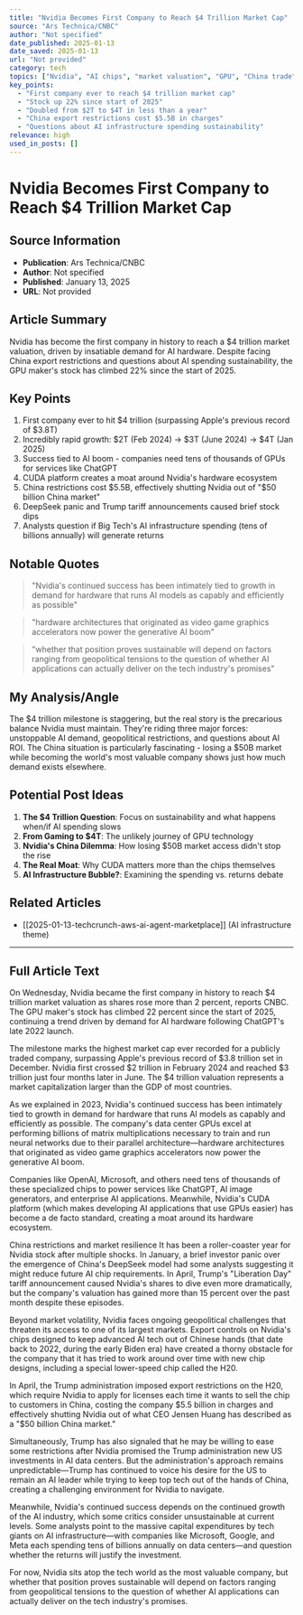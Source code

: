 ```yaml
---
title: "Nvidia Becomes First Company to Reach $4 Trillion Market Cap"
source: "Ars Technica/CNBC"
author: "Not specified"
date_published: 2025-01-13
date_saved: 2025-01-13
url: "Not provided"
category: tech
topics: ["Nvidia", "AI chips", "market valuation", "GPU", "China trade", "AI infrastructure"]
key_points: 
  - "First company ever to reach $4 trillion market cap"
  - "Stock up 22% since start of 2025"
  - "Doubled from $2T to $4T in less than a year"
  - "China export restrictions cost $5.5B in charges"
  - "Questions about AI infrastructure spending sustainability"
relevance: high
used_in_posts: []
---
```


# Nvidia Becomes First Company to Reach $4 Trillion Market Cap

## Source Information
- **Publication**: Ars Technica/CNBC
- **Author**: Not specified
- **Published**: January 13, 2025
- **URL**: Not provided

## Article Summary
Nvidia has become the first company in history to reach a $4 trillion market valuation, driven by insatiable demand for AI hardware. Despite facing China export restrictions and questions about AI spending sustainability, the GPU maker's stock has climbed 22% since the start of 2025.

## Key Points
1. First company ever to hit $4 trillion (surpassing Apple's previous record of $3.8T)
2. Incredibly rapid growth: $2T (Feb 2024) → $3T (June 2024) → $4T (Jan 2025)
3. Success tied to AI boom - companies need tens of thousands of GPUs for services like ChatGPT
4. CUDA platform creates a moat around Nvidia's hardware ecosystem
5. China restrictions cost $5.5B, effectively shutting Nvidia out of "$50 billion China market"
6. DeepSeek panic and Trump tariff announcements caused brief stock dips
7. Analysts question if Big Tech's AI infrastructure spending (tens of billions annually) will generate returns

## Notable Quotes
> "Nvidia's continued success has been intimately tied to growth in demand for hardware that runs AI models as capably and efficiently as possible"

> "hardware architectures that originated as video game graphics accelerators now power the generative AI boom"

> "whether that position proves sustainable will depend on factors ranging from geopolitical tensions to the question of whether AI applications can actually deliver on the tech industry's promises"

## My Analysis/Angle
The $4 trillion milestone is staggering, but the real story is the precarious balance Nvidia must maintain. They're riding three major forces: unstoppable AI demand, geopolitical restrictions, and questions about AI ROI. The China situation is particularly fascinating - losing a $50B market while becoming the world's most valuable company shows just how much demand exists elsewhere.

## Potential Post Ideas
1. **The $4 Trillion Question**: Focus on sustainability and what happens when/if AI spending slows
2. **From Gaming to $4T**: The unlikely journey of GPU technology
3. **Nvidia's China Dilemma**: How losing $50B market access didn't stop the rise
4. **The Real Moat**: Why CUDA matters more than the chips themselves
5. **AI Infrastructure Bubble?**: Examining the spending vs. returns debate

## Related Articles
- [[2025-01-13-techcrunch-aws-ai-agent-marketplace]] (AI infrastructure theme)

---

## Full Article Text
On Wednesday, Nvidia became the first company in history to reach $4 trillion market valuation as shares rose more than 2 percent, reports CNBC. The GPU maker's stock has climbed 22 percent since the start of 2025, continuing a trend driven by demand for AI hardware following ChatGPT's late 2022 launch.

The milestone marks the highest market cap ever recorded for a publicly traded company, surpassing Apple's previous record of $3.8 trillion set in December. Nvidia first crossed $2 trillion in February 2024 and reached $3 trillion just four months later in June. The $4 trillion valuation represents a market capitalization larger than the GDP of most countries.

As we explained in 2023, Nvidia's continued success has been intimately tied to growth in demand for hardware that runs AI models as capably and efficiently as possible. The company's data center GPUs excel at performing billions of matrix multiplications necessary to train and run neural networks due to their parallel architecture—hardware architectures that originated as video game graphics accelerators now power the generative AI boom.

Companies like OpenAI, Microsoft, and others need tens of thousands of these specialized chips to power services like ChatGPT, AI image generators, and enterprise AI applications. Meanwhile, Nvidia's CUDA platform (which makes developing AI applications that use GPUs easier) has become a de facto standard, creating a moat around its hardware ecosystem.

China restrictions and market resilience
It has been a roller-coaster year for Nvidia stock after multiple shocks. In January, a brief investor panic over the emergence of China's DeepSeek model had some analysts suggesting it might reduce future AI chip requirements. In April, Trump's "Liberation Day" tariff announcement caused Nvidia's shares to dive even more dramatically, but the company's valuation has gained more than 15 percent over the past month despite these episodes.

Beyond market volatility, Nvidia faces ongoing geopolitical challenges that threaten its access to one of its largest markets. Export controls on Nvidia's chips designed to keep advanced AI tech out of Chinese hands (that date back to 2022, during the early Biden era) have created a thorny obstacle for the company that it has tried to work around over time with new chip designs, including a special lower-speed chip called the H20.

In April, the Trump administration imposed export restrictions on the H20, which require Nvidia to apply for licenses each time it wants to sell the chip to customers in China, costing the company $5.5 billion in charges and effectively shutting Nvidia out of what CEO Jensen Huang has described as a "$50 billion China market."

Simultaneously, Trump has also signaled that he may be willing to ease some restrictions after Nvidia promised the Trump administration new US investments in AI data centers. But the administration's approach remains unpredictable—Trump has continued to voice his desire for the US to remain an AI leader while trying to keep top tech out of the hands of China, creating a challenging environment for Nvidia to navigate.

Meanwhile, Nvidia's continued success depends on the continued growth of the AI industry, which some critics consider unsustainable at current levels. Some analysts point to the massive capital expenditures by tech giants on AI infrastructure—with companies like Microsoft, Google, and Meta each spending tens of billions annually on data centers—and question whether the returns will justify the investment.

For now, Nvidia sits atop the tech world as the most valuable company, but whether that position proves sustainable will depend on factors ranging from geopolitical tensions to the question of whether AI applications can actually deliver on the tech industry's promises.